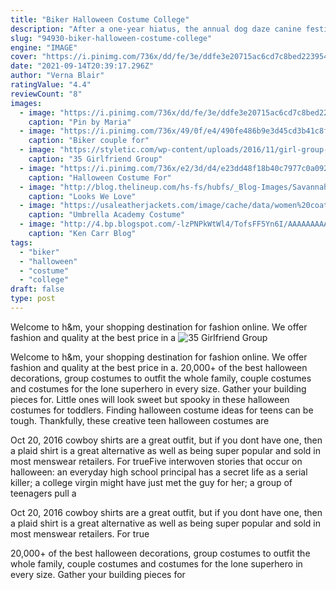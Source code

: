 ```yaml
---
title: "Biker Halloween Costume College"
description: "After a one-year hiatus, the annual dog daze canine festival and costume contest will return to aldergate park on"
slug: "94930-biker-halloween-costume-college"
engine: "IMAGE"
cover: "https://i.pinimg.com/736x/dd/fe/3e/ddfe3e20715ac6cd7c8bed2239548995.jpg"
date: "2021-09-14T20:39:17.296Z"
author: "Verna Blair"
ratingValue: "4.4"
reviewCount: "8"
images:
  - image: "https://i.pinimg.com/736x/dd/fe/3e/ddfe3e20715ac6cd7c8bed2239548995.jpg"
    caption: "Pin by Maria"
  - image: "https://i.pinimg.com/736x/49/0f/e4/490fe486b9e3d45cd3b41c8f3bd701c4--diy-couples-halloween-costumes-couple-costumes.jpg"
    caption: "Biker couple for"
  - image: "https://styletic.com/wp-content/uploads/2016/11/girl-group-costume-ideas/8-girl-group-costume-ideas.jpg"
    caption: "35 Girlfriend Group"
  - image: "https://i.pinimg.com/736x/e2/3d/d4/e23dd48f18b40c7977c0a0922af2d508.jpg"
    caption: "Halloween Costume For"
  - image: "http://blog.thelineup.com/hs-fs/hubfs/_Blog-Images/Savannah.gif?width=3072&name=Savannah.gif"
    caption: "Looks We Love"
  - image: "https://usaleatherjackets.com/image/cache/data/women%20coat/The_Umbrella_Academy_Cosplay_Costume_Women_Uniform_Grey_Coat-800x800.jpg"
    caption: "Umbrella Academy Costume"
  - image: "http://4.bp.blogspot.com/-lzPNPkWtWl4/TofsFF5Yn6I/AAAAAAAAA7Y/pf2jvp4GFU8/s1600/Alan+Cook+Alan+Michaels+Tucson+Oktoberfest+100111+Photo+by+Ken+Carr.JPG"
    caption: "Ken Carr Blog"
tags:
  - "biker"
  - "halloween"
  - "costume"
  - "college"
draft: false
type: post
---
```


Welcome to h&m, your shopping destination for fashion online. We offer fashion and quality at the best price in a
![35 Girlfriend Group](https://styletic.com/wp-content/uploads/2016/11/girl-group-costume-ideas/8-girl-group-costume-ideas.jpg "35 Girlfriend Group")

Welcome to h&amp;m, your shopping destination for fashion online. We offer fashion and quality at the best price in a. 20,000+ of the best halloween decorations, group costumes to outfit the whole family, couple costumes and costumes for the lone superhero in every size. Gather your building pieces for. Little ones will look sweet but spooky in these halloween costumes for toddlers. Finding halloween costume ideas for teens can be tough. Thankfully, these creative teen halloween costumes are
<!--inArticleAds-->

<!--galleryOne-->

Oct 20, 2016 cowboy shirts are a great outfit, but if you dont have one, then a plaid shirt is a great alternative as well as being super popular and sold in most menswear retailers. For trueFive interwoven stories that occur on halloween: an everyday high school principal has a secret life as a serial killer; a college virgin might have just met the guy for her; a group of teenagers pull a
<!--inArticleAds-->

<!--galleryTwo-->

Oct 20, 2016 cowboy shirts are a great outfit, but if you dont have one, then a plaid shirt is a great alternative as well as being super popular and sold in most menswear retailers. For true
<!--galleryThree-->

20,000+ of the best halloween decorations, group costumes to outfit the whole family, couple costumes and costumes for the lone superhero in every size. Gather your building pieces for
